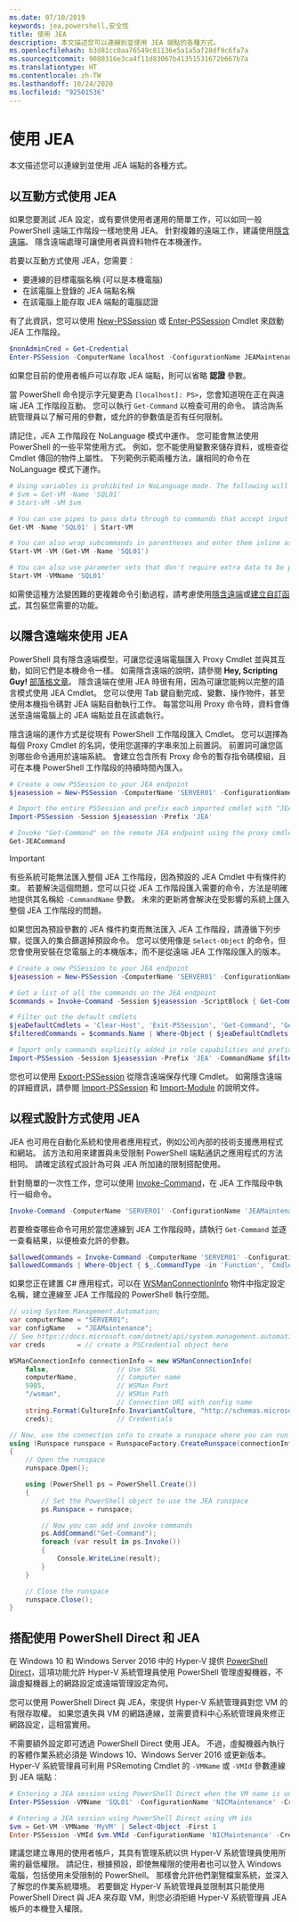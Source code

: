 ```yaml
---
ms.date: 07/10/2019
keywords: jea,powershell,安全性
title: 使用 JEA
description: 本文描述您可以連線到並使用 JEA 端點的各種方式。
ms.openlocfilehash: b3d81cc0aa76549c81136e5a1a5af28df9c6fa7a
ms.sourcegitcommit: 9080316e3ca4f11d83067b41351531672b667b7a
ms.translationtype: HT
ms.contentlocale: zh-TW
ms.lasthandoff: 10/24/2020
ms.locfileid: "92501536"
---
```

# <a name="using-jea"></a>使用 JEA

本文描述您可以連線到並使用 JEA 端點的各種方式。

## <a name="using-jea-interactively"></a>以互動方式使用 JEA

如果您要測試 JEA 設定，或有要供使用者運用的簡單工作，可以如同一般 PowerShell 遠端工作階段一樣地使用 JEA。 針對複雜的遠端工作，建議使用[隱含遠端](#using-jea-with-implicit-remoting)。 隱含遠端處理可讓使用者與資料物件在本機運作。

若要以互動方式使用 JEA，您需要︰

- 要連線的目標電腦名稱 (可以是本機電腦)
- 在該電腦上登錄的 JEA 端點名稱
- 在該電腦上能存取 JEA 端點的電腦認證

有了此資訊，您可以使用 [New-PSSession](/powershell/module/microsoft.powershell.core/New-PSSession) 或 [Enter-PSSession](/powershell/module/microsoft.powershell.core/enter-pssession) Cmdlet 來啟動 JEA 工作階段。

```powershell
$nonAdminCred = Get-Credential
Enter-PSSession -ComputerName localhost -ConfigurationName JEAMaintenance -Credential $nonAdminCred
```

如果您目前的使用者帳戶可以存取 JEA 端點，則可以省略 **認證** 參數。

當 PowerShell 命令提示字元變更為 `[localhost]: PS>`，您會知道現在正在與遠端 JEA 工作階段互動。 您可以執行 `Get-Command` 以檢查可用的命令。 請洽詢系統管理員以了解可用的參數，或允許的參數值是否有任何限制。

請記住，JEA 工作階段在 NoLanguage 模式中運作。 您可能會無法使用 PowerShell 的一些平常使用方式。 例如，您不能使用變數來儲存資料，或檢查從 Cmdlet 傳回的物件上屬性。 下列範例示範兩種方法，讓相同的命令在 NoLanguage 模式下運作。

```powershell
# Using variables is prohibited in NoLanguage mode. The following will not work:
# $vm = Get-VM -Name 'SQL01'
# Start-VM -VM $vm

# You can use pipes to pass data through to commands that accept input from the pipeline
Get-VM -Name 'SQL01' | Start-VM

# You can also wrap subcommands in parentheses and enter them inline as arguments
Start-VM -VM (Get-VM -Name 'SQL01')

# You can also use parameter sets that don't require extra data to be passed in
Start-VM -VMName 'SQL01'
```

如需使這種方法變困難的更複雜命令引動過程，請考慮使用[隱含遠端](#using-jea-with-implicit-remoting)或[建立自訂函式](role-capabilities.md#creating-custom-functions)，其包裝您需要的功能。

## <a name="using-jea-with-implicit-remoting"></a>以隱含遠端來使用 JEA

PowerShell 具有隱含遠端模型，可讓您從遠端電腦匯入 Proxy Cmdlet 並與其互動，如同它們是本機命令一樣。 如需隱含遠端的說明，請參閱 **Hey, Scripting Guy!** [部落格文章](https://devblogs.microsoft.com/scripting/remoting-the-implicit-way/)。
隱含遠端在使用 JEA 時很有用，因為可讓您能夠以完整的語言模式使用 JEA Cmdlet。 您可以使用 Tab 鍵自動完成、變數、操作物件，甚至使用本機指令碼對 JEA 端點自動執行工作。 每當您叫用 Proxy 命令時，資料會傳送至遠端電腦上的 JEA 端點並且在該處執行。

隱含遠端的運作方式是從現有 PowerShell 工作階段匯入 Cmdlet。 您可以選擇為每個 Proxy Cmdlet 的名詞，使用您選擇的字串來加上前置詞。 前置詞可讓您區別哪些命令適用於遠端系統。 會建立包含所有 Proxy 命令的暫存指令碼模組，且可在本機 PowerShell 工作階段的持續時間內匯入。

```powershell
# Create a new PSSession to your JEA endpoint
$jeasession = New-PSSession -ComputerName 'SERVER01' -ConfigurationName 'JEAMaintenance'

# Import the entire PSSession and prefix each imported cmdlet with "JEA"
Import-PSSession -Session $jeasession -Prefix 'JEA'

# Invoke "Get-Command" on the remote JEA endpoint using the proxy cmdlet
Get-JEACommand
```

> [!IMPORTANT]
> 有些系統可能無法匯入整個 JEA 工作階段，因為預設的 JEA Cmdlet 中有條件約束。 若要解決這個問題，您可以只從 JEA 工作階段匯入需要的命令，方法是明確地提供其名稱給 `-CommandName` 參數。 未來的更新將會解決在受影響的系統上匯入整個 JEA 工作階段的問題。

如果您因為預設參數的 JEA 條件約束而無法匯入 JEA 工作階段，請遵循下列步驟，從匯入的集合篩選掉預設命令。 您可以使用像是 `Select-Object` 的命令，但您會使用安裝在您電腦上的本機版本，而不是從遠端 JEA 工作階段匯入的版本。

```powershell
# Create a new PSSession to your JEA endpoint
$jeasession = New-PSSession -ComputerName 'SERVER01' -ConfigurationName 'JEAMaintenance'

# Get a list of all the commands on the JEA endpoint
$commands = Invoke-Command -Session $jeasession -ScriptBlock { Get-Command }

# Filter out the default cmdlets
$jeaDefaultCmdlets = 'Clear-Host', 'Exit-PSSession', 'Get-Command', 'Get-FormatData', 'Get-Help', 'Measure-Object', 'Out-Default', 'Select-Object'
$filteredCommands = $commands.Name | Where-Object { $jeaDefaultCmdlets -notcontains $_ }

# Import only commands explicitly added in role capabilities and prefix each imported cmdlet with "JEA"
Import-PSSession -Session $jeasession -Prefix 'JEA' -CommandName $filteredCommands
```

您也可以使用 [Export-PSSession](/powershell/module/microsoft.powershell.utility/Export-PSSession) 從隱含遠端保存代理 Cmdlet。
如需隱含遠端的詳細資訊，請參閱 [Import-PSSession](/powershell/module/microsoft.powershell.utility/import-pssession) 和 [Import-Module](/powershell/module/microsoft.powershell.core/import-module) 的說明文件。

## <a name="using-jea-programmatically"></a>以程式設計方式使用 JEA

JEA 也可用在自動化系統和使用者應用程式，例如公司內部的技術支援應用程式和網站。 該方法和用來建置與未受限制 PowerShell 端點通訊之應用程式的方法相同。 請確定該程式設計為可與 JEA 所加諸的限制搭配使用。

針對簡單的一次性工作，您可以使用 [Invoke-Command](/powershell/module/microsoft.powershell.core/invoke-command)，在 JEA 工作階段中執行一組命令。

```powershell
Invoke-Command -ComputerName 'SERVER01' -ConfigurationName 'JEAMaintenance' -ScriptBlock { Get-Process; Get-Service }
```

若要檢查哪些命令可用於當您連線到 JEA 工作階段時，請執行 `Get-Command` 並逐一查看結果，以便檢查允許的參數。

```powershell
$allowedCommands = Invoke-Command -ComputerName 'SERVER01' -ConfigurationName 'JEAMaintenance' -ScriptBlock { Get-Command }
$allowedCommands | Where-Object { $_.CommandType -in 'Function', 'Cmdlet' } | Format-Table Name, Parameters
```

如果您正在建置 C# 應用程式，可以在 [WSManConnectionInfo](/dotnet/api/system.management.automation.runspaces.wsmanconnectioninfo) 物件中指定設定名稱，建立連線至 JEA 工作階段的 PowerShell 執行空間。

```csharp
// using System.Management.Automation;
var computerName = "SERVER01";
var configName   = "JEAMaintenance";
// See https://docs.microsoft.com/dotnet/api/system.management.automation.pscredential
var creds        = // create a PSCredential object here

WSManConnectionInfo connectionInfo = new WSManConnectionInfo(
    false,                 // Use SSL
    computerName,          // Computer name
    5985,                  // WSMan Port
    "/wsman",              // WSMan Path
                           // Connection URI with config name
    string.Format(CultureInfo.InvariantCulture, "http://schemas.microsoft.com/powershell/{0}", configName),
    creds);                // Credentials

// Now, use the connection info to create a runspace where you can run the commands
using (Runspace runspace = RunspaceFactory.CreateRunspace(connectionInfo))
{
    // Open the runspace
    runspace.Open();

    using (PowerShell ps = PowerShell.Create())
    {
        // Set the PowerShell object to use the JEA runspace
        ps.Runspace = runspace;

        // Now you can add and invoke commands
        ps.AddCommand("Get-Command");
        foreach (var result in ps.Invoke())
        {
            Console.WriteLine(result);
        }
    }

    // Close the runspace
    runspace.Close();
}
```

## <a name="using-jea-with-powershell-direct"></a>搭配使用 PowerShell Direct 和 JEA

在 Windows 10 和 Windows Server 2016 中的 Hyper-V 提供 [PowerShell Direct](/virtualization/hyper-v-on-windows/user-guide/powershell-direct)，這項功能允許 Hyper-V 系統管理員使用 PowerShell 管理虛擬機器，不論虛擬機器上的網路設定或遠端管理設定為何。

您可以使用 PowerShell Direct 與 JEA，來提供 Hyper-V 系統管理員對您 VM 的有限存取權。
如果您遺失與 VM 的網路連線，並需要資料中心系統管理員來修正網路設定，這相當實用。

不需要額外設定即可透過 PowerShell Direct 使用 JEA。 不過，虛擬機器內執行的客體作業系統必須是 Windows 10、Windows Server 2016 或更新版本。 Hyper-V 系統管理員可利用 PSRemoting Cmdlet 的 `-VMName` 或 `-VMId` 參數連線到 JEA 端點︰

```powershell
# Entering a JEA session using PowerShell Direct when the VM name is unique
Enter-PSSession -VMName 'SQL01' -ConfigurationName 'NICMaintenance' -Credential 'localhost\JEAformyHoster'

# Entering a JEA session using PowerShell Direct using VM ids
$vm = Get-VM -VMName 'MyVM' | Select-Object -First 1
Enter-PSSession -VMId $vm.VMId -ConfigurationName 'NICMaintenance' -Credential 'localhost\JEAformyHoster'
```

建議您建立專用的使用者帳戶，其具有管理系統以供 Hyper-V 系統管理員使用所需的最低權限。 請記住，根據預設，即使無權限的使用者也可以登入 Windows 電腦，包括使用未受限制的 PowerShell。 那樣會允許他們瀏覽檔案系統，並深入了解您的作業系統環境。 若要鎖定 Hyper-V 系統管理員並限制其只能使用 PowerShell Direct 與 JEA 來存取 VM，則您必須拒絕 Hyper-V 系統管理員 JEA 帳戶的本機登入權限。
